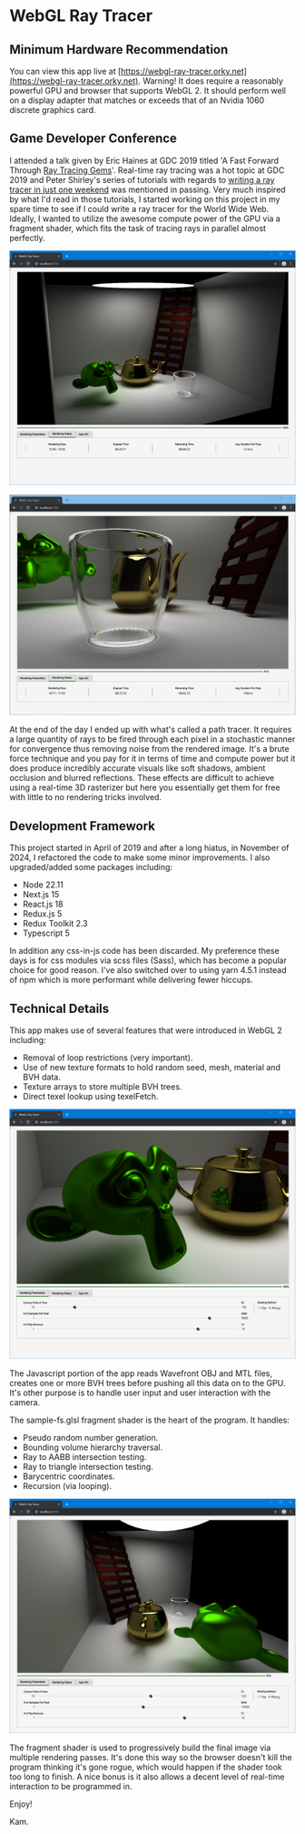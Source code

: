 # WebGL Ray Tracer

## Minimum Hardware Recommendation

You can view this app live at [https://webgl-ray-tracer.orky.net](https://webgl-ray-tracer.orky.net). Warning! It does require a reasonably powerful GPU and browser that supports WebGL 2. It should perform well on a display adapter that matches or exceeds that of an Nvidia 1060 discrete graphics card.

## Game Developer Conference

I attended a talk given by Eric Haines at GDC 2019 titled 'A Fast Forward Through [Ray Tracing Gems](http://www.realtimerendering.com/raytracinggems)'. Real-time ray tracing was a hot topic at GDC 2019 and Peter Shirley's series of tutorials with regards to [writing a ray tracer in just one weekend](http://in1weekend.blogspot.com/2016/01/ray-tracing-in-one-weekend.html) was mentioned in passing. Very much inspired by what I'd read in those tutorials, I started working on this project in my spare time to see if I could write a ray tracer for the World Wide Web. Ideally, I wanted to utilize the awesome compute power of the GPU via a fragment shader, which fits the task of tracing rays in parallel almost perfectly.

![shot1](./screenshots/shot1.png)

![shot2](./screenshots/shot2.png)

At the end of the day I ended up with what's called a path tracer. It requires a large quantity of rays to be fired through each pixel in a stochastic manner for convergence thus removing noise from the rendered image. It's a brute force technique and you pay for it in terms of time and compute power but it does produce incredibly accurate visuals like soft shadows, ambient occlusion and blurred reflections. These effects are difficult to achieve using a real-time 3D rasterizer but here you essentially get them for free with little to no rendering tricks involved.

## Development Framework

This project started in April of 2019 and after a long hiatus, in November of 2024, I refactored the code to make some minor improvements. I also upgraded/added some packages including:

- Node 22.11
- Next.js 15
- React.js 18
- Redux.js 5
- Redux Toolkit 2.3
- Typescript 5

In addition any css-in-js code has been discarded. My preference these days is for css modules via scss files (Sass), which has become a popular choice for good reason. I've also switched over to using yarn 4.5.1 instead of npm which is more performant while delivering fewer hiccups.

## Technical Details

This app makes use of several features that were introduced in WebGL 2 including:

- Removal of loop restrictions (very important).
- Use of new texture formats to hold random seed, mesh, material and BVH data.
- Texture arrays to store multiple BVH trees.
- Direct texel lookup using texelFetch.

![shot3](./screenshots/shot3.png)

The Javascript portion of the app reads Wavefront OBJ and MTL files, creates one or more BVH trees before pushing all this data on to the GPU. It's other purpose is to handle user input and user interaction with the camera.

The sample-fs.glsl fragment shader is the heart of the program. It handles:

- Pseudo random number generation.
- Bounding volume hierarchy traversal.
- Ray to AABB intersection testing.
- Ray to triangle intersection testing.
- Barycentric coordinates.
- Recursion (via looping).

![shot4](./screenshots/shot4.png)

The fragment shader is used to progressively build the final image via multiple rendering passes. It's done this way so the browser doesn't kill the program thinking it's gone rogue, which would happen if the shader took too long to finish. A nice bonus is it also allows a decent level of real-time interaction to be programmed in.

Enjoy!

Kam.
